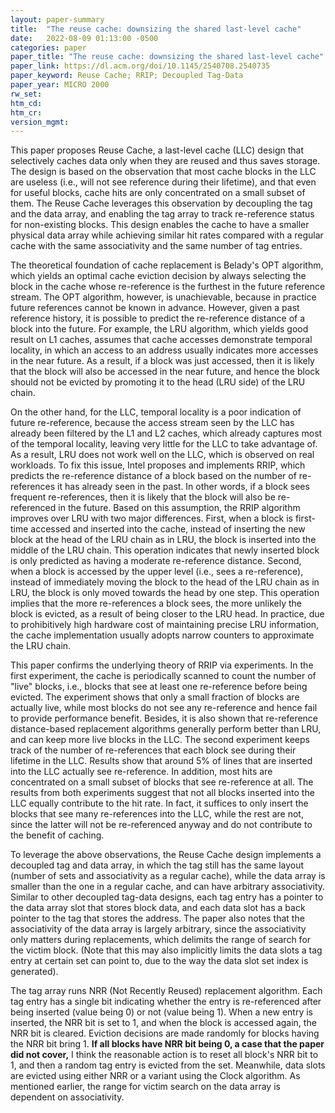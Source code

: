 ```yaml
---
layout: paper-summary
title:  "The reuse cache: downsizing the shared last-level cache"
date:   2022-08-09 01:13:00 -0500
categories: paper
paper_title: "The reuse cache: downsizing the shared last-level cache"
paper_link: https://dl.acm.org/doi/10.1145/2540708.2540735
paper_keyword: Reuse Cache; RRIP; Decoupled Tag-Data
paper_year: MICRO 2000
rw_set:
htm_cd:
htm_cr:
version_mgmt:
---
```


This paper proposes Reuse Cache, a last-level cache (LLC) design that selectively caches data only when they are
reused and thus saves storage. The design is based on the observation that most cache blocks in the LLC are useless
(i.e., will not see reference during their lifetime), and that even for useful blocks, cache hits are only concentrated 
on a small subset of them. 
The Reuse Cache leverages this observation by decoupling the tag and the data array, and enabling the tag array
to track re-reference status for non-existing blocks. This design enables the cache to have a smaller 
physical data array while achieving similar hit rates compared with a regular cache with the same associativity
and the same number of tag entries.

The theoretical foundation of cache replacement is Belady's OPT algorithm, which yields an optimal cache eviction
decision by always selecting the block in the cache whose re-reference is the furthest in the future reference
stream. The OPT algorithm, however, is unachievable, because in practice future references cannot be known in advance.
However, given a past reference history, it is possible to predict the re-reference distance of a block into the future.
For example, the LRU algorithm, which yields good result on L1 caches, assumes that cache accesses demonstrate temporal 
locality, in which an access to an address usually indicates more accesses in the near future.
As a result, if a block was just accessed, then it is likely that the block will also be accessed in the near future,
and hence the block should not be evicted by promoting it to the head (LRU side) of the LRU chain.

On the other hand, for the LLC, temporal locality is a poor indication of future re-reference, because the access
stream seen by the LLC has already been filtered by the L1 and L2 caches, which already captures most of the temporal 
locality, leaving very little for the LLC to take advantage of.
As a result, LRU does not work well on the LLC, which is observed on real workloads.
To fix this issue, Intel proposes and implements RRIP, which predicts the re-reference distance of a block based on
the number of re-references it has already seen in the past. In other words, if a block sees frequent re-references,
then it is likely that the block will also be re-referenced in the future.
Based on this assumption, the RRIP algorithm improves over LRU with two major differences.
First, when a block is first-time accessed and inserted into the cache, instead of inserting the new block 
at the head of the LRU chain as in LRU, the block is inserted into the middle of the LRU chain. 
This operation indicates that newly inserted block is only predicted as having a moderate re-reference distance.
Second, when a block is accessed by the upper level (i.e., sees a re-reference), instead of immediately moving the 
block to the head of the LRU chain as in LRU, the block is only moved towards the head by one step.
This operation implies that the more re-references a block sees, the more unlikely the block is evicted, as 
a result of being closer to the LRU head.
In practice, due to prohibitively high hardware cost of maintaining precise LRU information, the cache implementation
usually adopts narrow counters to approximate the LRU chain.

This paper confirms the underlying theory of RRIP via experiments.
In the first experiment, the cache is periodically scanned to count the number of "live" blocks, i.e., blocks 
that see at least one re-reference before being evicted.
The experiment shows that only a small fraction of blocks are actually live, while most blocks do not see any
re-reference and hence fail to provide performance benefit.
Besides, it is also shown that re-reference distance-based replacement algorithms generally perform better than LRU, 
and can keep more live blocks in the LLC.
The second experiment keeps track of the number of re-references that each block see during their lifetime
in the LLC.
Results show that around 5% of lines that are inserted into the LLC actually see re-reference. 
In addition, most hits are concentrated on a small subset of blocks that see re-reference at all.
The results from both experiments suggest that not all blocks inserted into the LLC equally contribute to the 
hit rate.
In fact, it suffices to only insert the blocks that see many re-references into the LLC, while the rest are not,
since the latter will not be re-referenced anyway and do not contribute to the benefit of caching.

To leverage the above observations, the Reuse Cache design implements a decoupled tag and data array, in which
the tag still has the same layout (number of sets and associativity as a regular cache), while the data 
array is smaller than the one in a regular cache, and can have arbitrary associativity.
Similar to other decoupled tag-data designs, each tag entry has a pointer to the data array slot that stores 
block data, and each data slot has a back pointer to the tag that stores the address.
The paper also notes that the associativity of the data array is largely arbitrary, since the associativity
only matters during replacements, which delimits the range of search for the victim block.
(Note that this may also implicitly limits the data slots a tag entry at certain set can point to, due to the 
way the data slot set index is generated).

The tag array runs NRR (Not Recently Reused) replacement algorithm.
Each tag entry has a single bit indicating whether the entry is re-referenced after being inserted 
(value being 0) or not (value being 1). 
When a new entry is inserted, the NRR bit is set to 1, and when the block is accessed again, the NRR bit is
cleared. Eviction decisions are made randomly for blocks having the NRR bit bring 1.
**If all blocks have NRR bit being 0, a case that the paper did not cover,** I think the reasonable action is to
reset all block's NRR bit to 1, and then a random tag entry is evicted from the set.
Meanwhile, data slots are evicted using either NRR or a variant using the Clock algorithm.
As mentioned earlier, the range for victim search on the data array is dependent on associativity.
